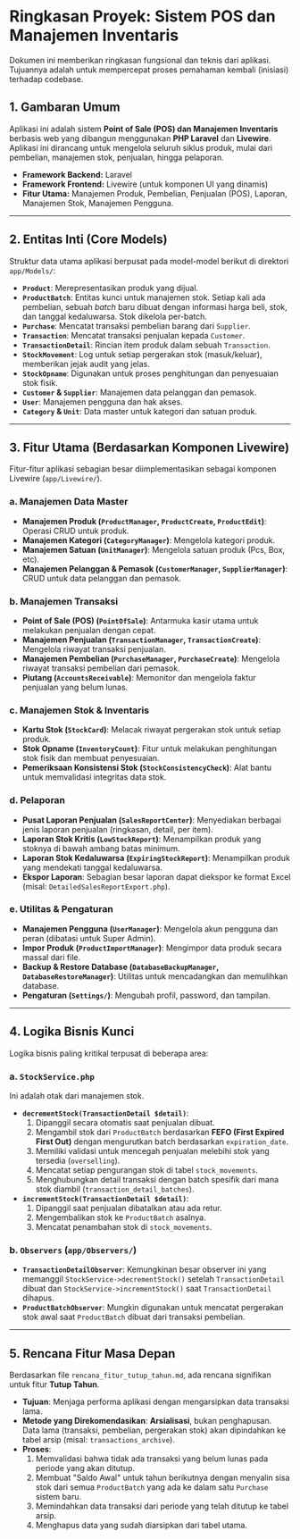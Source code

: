 # Ringkasan Proyek: Sistem POS dan Manajemen Inventaris

Dokumen ini memberikan ringkasan fungsional dan teknis dari aplikasi. Tujuannya adalah untuk mempercepat proses pemahaman kembali (inisiasi) terhadap codebase.

## 1. Gambaran Umum

Aplikasi ini adalah sistem **Point of Sale (POS) dan Manajemen Inventaris** berbasis web yang dibangun menggunakan **PHP Laravel** dan **Livewire**. Aplikasi ini dirancang untuk mengelola seluruh siklus produk, mulai dari pembelian, manajemen stok, penjualan, hingga pelaporan.

- **Framework Backend:** Laravel
- **Framework Frontend:** Livewire (untuk komponen UI yang dinamis)
- **Fitur Utama:** Manajemen Produk, Pembelian, Penjualan (POS), Laporan, Manajemen Stok, Manajemen Pengguna.

---

## 2. Entitas Inti (Core Models)

Struktur data utama aplikasi berpusat pada model-model berikut di direktori `app/Models/`:

- **`Product`**: Merepresentasikan produk yang dijual.
- **`ProductBatch`**: Entitas kunci untuk manajemen stok. Setiap kali ada pembelian, sebuah *batch* baru dibuat dengan informasi harga beli, stok, dan tanggal kedaluwarsa. Stok dikelola per-batch.
- **`Purchase`**: Mencatat transaksi pembelian barang dari `Supplier`.
- **`Transaction`**: Mencatat transaksi penjualan kepada `Customer`.
- **`TransactionDetail`**: Rincian item produk dalam sebuah `Transaction`.
- **`StockMovement`**: Log untuk setiap pergerakan stok (masuk/keluar), memberikan jejak audit yang jelas.
- **`StockOpname`**: Digunakan untuk proses penghitungan dan penyesuaian stok fisik.
- **`Customer` & `Supplier`**: Manajemen data pelanggan dan pemasok.
- **`User`**: Manajemen pengguna dan hak akses.
- **`Category` & `Unit`**: Data master untuk kategori dan satuan produk.

---

## 3. Fitur Utama (Berdasarkan Komponen Livewire)

Fitur-fitur aplikasi sebagian besar diimplementasikan sebagai komponen Livewire (`app/Livewire/`).

### a. Manajemen Data Master
- **Manajemen Produk (`ProductManager`, `ProductCreate`, `ProductEdit`)**: Operasi CRUD untuk produk.
- **Manajemen Kategori (`CategoryManager`)**: Mengelola kategori produk.
- **Manajemen Satuan (`UnitManager`)**: Mengelola satuan produk (Pcs, Box, etc).
- **Manajemen Pelanggan & Pemasok (`CustomerManager`, `SupplierManager`)**: CRUD untuk data pelanggan dan pemasok.

### b. Manajemen Transaksi
- **Point of Sale (POS) (`PointOfSale`)**: Antarmuka kasir utama untuk melakukan penjualan dengan cepat.
- **Manajemen Penjualan (`TransactionManager`, `TransactionCreate`)**: Mengelola riwayat transaksi penjualan.
- **Manajemen Pembelian (`PurchaseManager`, `PurchaseCreate`)**: Mengelola riwayat transaksi pembelian dari pemasok.
- **Piutang (`AccountsReceivable`)**: Memonitor dan mengelola faktur penjualan yang belum lunas.

### c. Manajemen Stok & Inventaris
- **Kartu Stok (`StockCard`)**: Melacak riwayat pergerakan stok untuk setiap produk.
- **Stok Opname (`InventoryCount`)**: Fitur untuk melakukan penghitungan stok fisik dan membuat penyesuaian.
- **Pemeriksaan Konsistensi Stok (`StockConsistencyCheck`)**: Alat bantu untuk memvalidasi integritas data stok.

### d. Pelaporan
- **Pusat Laporan Penjualan (`SalesReportCenter`)**: Menyediakan berbagai jenis laporan penjualan (ringkasan, detail, per item).
- **Laporan Stok Kritis (`LowStockReport`)**: Menampilkan produk yang stoknya di bawah ambang batas minimum.
- **Laporan Stok Kedaluwarsa (`ExpiringStockReport`)**: Menampilkan produk yang mendekati tanggal kedaluwarsa.
- **Ekspor Laporan**: Sebagian besar laporan dapat diekspor ke format Excel (misal: `DetailedSalesReportExport.php`).

### e. Utilitas & Pengaturan
- **Manajemen Pengguna (`UserManager`)**: Mengelola akun pengguna dan peran (dibatasi untuk Super Admin).
- **Impor Produk (`ProductImportManager`)**: Mengimpor data produk secara massal dari file.
- **Backup & Restore Database (`DatabaseBackupManager`, `DatabaseRestoreManager`)**: Utilitas untuk mencadangkan dan memulihkan database.
- **Pengaturan (`Settings/`)**: Mengubah profil, password, dan tampilan.

---

## 4. Logika Bisnis Kunci

Logika bisnis paling kritikal terpusat di beberapa area:

### a. `StockService.php`
Ini adalah otak dari manajemen stok.
- **`decrementStock(TransactionDetail $detail)`**:
    1.  Dipanggil secara otomatis saat penjualan dibuat.
    2.  Mengambil stok dari `ProductBatch` berdasarkan **FEFO (First Expired First Out)** dengan mengurutkan batch berdasarkan `expiration_date`.
    3.  Memiliki validasi untuk mencegah penjualan melebihi stok yang tersedia (`overselling`).
    4.  Mencatat setiap pengurangan stok di tabel `stock_movements`.
    5.  Menghubungkan detail transaksi dengan batch spesifik dari mana stok diambil (`transaction_detail_batches`).
- **`incrementStock(TransactionDetail $detail)`**:
    1.  Dipanggil saat penjualan dibatalkan atau ada retur.
    2.  Mengembalikan stok ke `ProductBatch` asalnya.
    3.  Mencatat penambahan stok di `stock_movements`.

### b. `Observers` (`app/Observers/`)
- **`TransactionDetailObserver`**: Kemungkinan besar observer ini yang memanggil `StockService->decrementStock()` setelah `TransactionDetail` dibuat dan `StockService->incrementStock()` saat `TransactionDetail` dihapus.
- **`ProductBatchObserver`**: Mungkin digunakan untuk mencatat pergerakan stok awal saat `ProductBatch` dibuat dari transaksi pembelian.

---

## 5. Rencana Fitur Masa Depan

Berdasarkan file `rencana_fitur_tutup_tahun.md`, ada rencana signifikan untuk fitur **Tutup Tahun**.

- **Tujuan**: Menjaga performa aplikasi dengan mengarsipkan data transaksi lama.
- **Metode yang Direkomendasikan**: **Arsialisasi**, bukan penghapusan. Data lama (transaksi, pembelian, pergerakan stok) akan dipindahkan ke tabel arsip (misal: `transactions_archive`).
- **Proses**:
    1.  Memvalidasi bahwa tidak ada transaksi yang belum lunas pada periode yang akan ditutup.
    2.  Membuat "Saldo Awal" untuk tahun berikutnya dengan menyalin sisa stok dari semua `ProductBatch` yang ada ke dalam satu `Purchase` sistem baru.
    3.  Memindahkan data transaksi dari periode yang telah ditutup ke tabel arsip.
    4.  Menghapus data yang sudah diarsipkan dari tabel utama.
